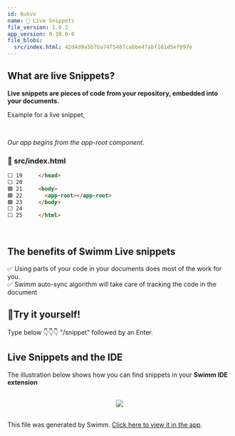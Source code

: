 ```yaml
---
id: 6ukvv
name: 👀 Live Snippets
file_version: 1.0.2
app_version: 0.10.0-0
file_blobs:
  src/index.html: 42d4d9a5b7ba74f5487cabbe47abf161d5ef097e
---
```


## What are live Snippets?

**Live snippets are pieces of code from your repository, embedded into your documents.**

Example for a live snippet,

<br/>

_Our app begins from the app-root component._
<!-- NOTE-swimm-snippet: the lines below link your snippet to Swimm -->
### 📄 src/index.html
```html
⬜ 19     </head>
⬜ 20     
🟩 21     <body>
🟩 22       <app-root></app-root>
🟩 23     </body>
⬜ 24     
⬜ 25     </html>
```

<br/>




## The benefits of Swimm Live snippets

✅ Using parts of your code in your documents does most of the work for you.  
✅ Swimm auto-sync algorithm will take care of tracking the code in the document




## 🏁Try it yourself!

Type below 👇👇👇 "/snippet" followed by an Enter.





## Live Snippets and the IDE

The illustration below shows how you can find snippets in your **Swimm IDE extension**

<br/>

<div align="center"><img src="https://firebasestorage.googleapis.com/v0/b/swimm-dev-content/o/repositories%2FZ2l0aHViJTNBJTNBcHJvcGVydHktbGlzdGluZy1zYW5kYm94JTNBJTNBc3dpbW1pbw%3D%3D%2Fcb9e1922-9321-4af8-b7b3-eb081e7b8ccd.png?alt=media&token=8b861d0d-6fe7-4e51-aa38-1a8f5d88e8be" style="width:'100%'"/></div>

<br/>

This file was generated by Swimm. [Click here to view it in the app](http://localhost:5000/repos/Z2l0aHViJTNBJTNBcHJvcGVydHktbGlzdGluZy1zYW5kYm94JTNBJTNBc3dpbW1pbw==/docs/6ukvv).